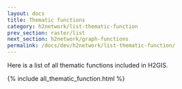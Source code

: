 ```yaml
---
layout: docs
title: Thematic functions
category: h2network/list-thematic-function
prev_section: raster/list
next_section: h2network/graph-functions
permalink: /docs/dev/h2network/list-thematic-function/
---
```


Here is a list of all thematic functions included in H2GIS.

{% include all_thematic_function.html %}
